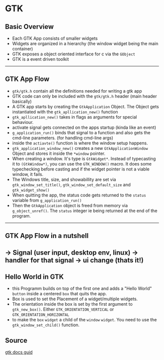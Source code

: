 # GTK

## Basic Overview
- Each GTK App consists of smaller widgets
- Widgets are organized in a hierarchy (the window widget being the main container)
- GTK exposes a object oriented interface for c via the `GObject`
- GTK is a event driven toolkit
---

## GTK App Flow
- `gtk/gtk.h` contain all the definitions needed for writing a gtk app
- GTK code can only be included with the `gtk/gtk.h` header (main header basically)
- A GTK app starts by creating the `GtkApplication` Object. The Object gets instantiated with the `gtk_apllication_new()` function
- `gtk_apllication_new()` takes in flags as arguments for special behaviour.
- activate signal gets connected on the apps startup (kinda like an event)
- `g_application_run()` binds that signal to a function and also gets the cmd-line parameters. (for handling cmd-line args)
- inside the `actiavte()` function is where the window setup happens. 
- `gtk_application_window_new()` creates a new `GtkApplicationWindow` Object and stores it inside the `*window` pointer.
- When creating a window. It's type is `GtkWidget*`. Instead of typecasting it to `(GtkWindow*)`, you can use the `GTK_WINDOW()` macro. It does some typechecking before casting and if the widget pointer is not a viable window, it fails.
- The Windows title, size, and showabillity are set via `gtk_window_set_title()`, `gtk_window_set_default_size` and `gtk_widget_show()`
- When quitting the app, the status code gets returned to the `status` variable from `g_application_run()`
- Then the `GtkApplication` object is freed from memory via `g_object_unref()`. The `status` integer ie being returned at the end of the program.
---

## GTK App Flow in a nutshell
-> Signal (user input, desktop env, linux) -> handler for that signal -> ui change (thats it!)
---

## Hello World in GTK
- this Programm builds on top of the first one and adds a "Hello World" `button` inside a centered `box` that quits the app.
- Box is used to set the Placement of a widget/multiple widgets.
- The orientation inside the box is set by the first argument to `gtk_new_box()`. Either `GTK_ORIENTATION_VERTICAL` or `GTK_ORIENTATION_HORIZONTAL`
- to make the `box` `widget` a child of the `window` `widget`. You need to use the `gtk_window_set_child()` function.

## Source
[gtk docs guid](https://docs.gtk.org/gtk4/getting_started.html#hello-world)
